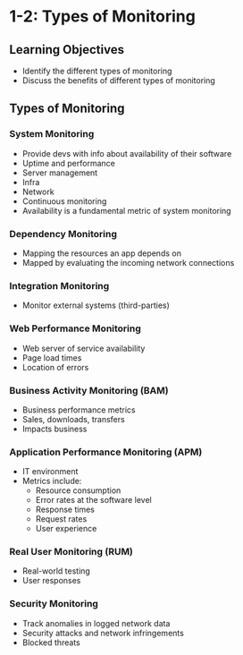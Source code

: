 # 1-2: Types of Monitoring

## Learning Objectives

- Identify the different types of monitoring
- Discuss the benefits of different types of monitoring

## Types of Monitoring

### System Monitoring

- Provide devs with info about availability of their software
- Uptime and performance
- Server management
- Infra
- Network
- Continuous monitoring
- Availability is a fundamental metric of system monitoring

### Dependency Monitoring

- Mapping the resources an app depends on
- Mapped by evaluating the incoming network connections

### Integration Monitoring

- Monitor external systems (third-parties)

### Web Performance Monitoring

- Web server of service availability
- Page load times
- Location of errors

### Business Activity Monitoring (BAM)

- Business performance metrics
- Sales, downloads, transfers
- Impacts business

### Application Performance Monitoring (APM)

- IT environment
- Metrics include:
    - Resource consumption
    - Error rates at the software level
    - Response times
    - Request rates
    - User experience

### Real User Monitoring (RUM)

- Real-world testing
- User responses

### Security Monitoring

- Track anomalies in logged network data
- Security attacks and network infringements
- Blocked threats
